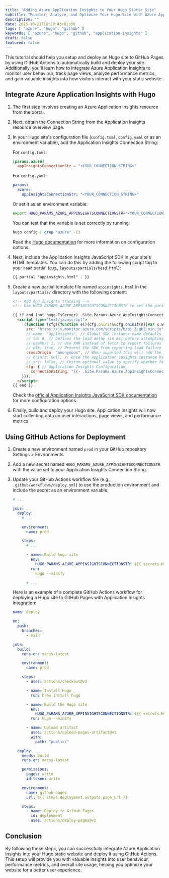 ```yaml
---
title: "Adding Azure Application Insights to Your Hugo Static Site"
subtitle: "Monitor, Analyze, and Optimize Your Hugo Site with Azure Application Insights and GitHub Actions"
description: ""
date: 2025-10-21T16:29:43+01:00
tags: [ "azure", "hugo", "github" ]
keywords: [ "azure", "hugo", "github", "application-insights" ]
draft: false
featured: false
---
```


This tutorial should help you setup and deploy an Hugo site to GitHub Pages by using GitHub Actions to automatically build and deploy your site. Additionally, you'll learn how to integrate Azure Application Insights to monitor user behaviour, track page views, analyze performance metrics, and gain valuable insights into how visitors interact with your static website.

<!--more-->

## Integrate Azure Application Insights with Hugo

1. The first step involves creating an Azure Application Insights resource from the portal.

2. Next, obtain the Connection String from the Application Insights resource overview page.

3. In your Hugo site's configuration file (`config.toml`, `config.yaml` or as an environment variable), add the Application Insights Connection String:

    For `config.toml`:

    ```toml
    [params.azure]
      appInsightsConnectionStr = "<YOUR_CONNECTION_STRING>"
    ```

    For `config.yaml`:

    ```yaml
    params:
      azure:
        appInsightsConnectionStr: "<YOUR_CONNECTION_STRING>"
    ```

    Or set it as an environment variable:

    ```bash
    export HUGO_PARAMS_AZURE_APPINSIGHTSCONNECTIONSTR="<YOUR_CONNECTION_STRING>"
    ```

    You can test that the variable is set correctly by running:

    ```bash
    hugo config | grep "azure" -C3
    ```

    Read the [Hugo documentation](https://gohugo.io/configuration/introduction/#environment-variables) for more information on configuration options.


4. Next, include the Application Insights JavaScript SDK in your site's HTML templates. You can do this by adding the following script tag to your `head` partial (e.g., `layouts/partials/head.html`):

    ```html
    {{ partial "appinsights.html" . }}
    ```

5. Create a new partial template file named `appinsights.html` in the `layouts/partials/` directory with the following content:

    ```html
    <!-- Add App Insights tracking -->
    <!-- Use HUGO_PARAMS_AZURE_APPINSIGHTSCONNECTIONSTR to set the parameter -->

    {{ if and (not hugo.IsServer) .Site.Params.Azure.AppInsightsConnectionStr }}
      <script type="text/javascript">
        !(function (cfg){function e(){cfg.onInit&&cfg.onInit(n)}var x,w,D,t,E,n,C=window,O=document,b=C.location,q="script",I="ingestionendpoint",L="disableExceptionTracking",j="ai.device.";"instrumentationKey"[x="toLowerCase"](),w="crossOrigin",D="POST",t="appInsightsSDK",E=cfg.name||"appInsights",(cfg.name||C[t])&&(C[t]=E),n=C[E]||function(g){var f=!1,m=!1,h={initialize:!0,queue:[],sv:"8",version:2,config:g};function v(e,t){var n={},i="Browser";function a(e){e=""+e;return 1===e.length?"0"+e:e}return n[j+"id"]=i[x](),n[j+"type"]=i,n["ai.operation.name"]=b&&b.pathname||"_unknown_",n["ai.internal.sdkVersion"]="javascript:snippet_"+(h.sv||h.version),{time:(i=new Date).getUTCFullYear()+"-"+a(1+i.getUTCMonth())+"-"+a(i.getUTCDate())+"T"+a(i.getUTCHours())+":"+a(i.getUTCMinutes())+":"+a(i.getUTCSeconds())+"."+(i.getUTCMilliseconds()/1e3).toFixed(3).slice(2,5)+"Z",iKey:e,name:"Microsoft.ApplicationInsights."+e.replace(/-/g,"")+"."+t,sampleRate:100,tags:n,data:{baseData:{ver:2}},ver:undefined,seq:"1",aiDataContract:undefined}}var n,i,t,a,y=-1,T=0,S=["js.monitor.azure.com","js.cdn.applicationinsights.io","js.cdn.monitor.azure.com","js0.cdn.applicationinsights.io","js0.cdn.monitor.azure.com","js2.cdn.applicationinsights.io","js2.cdn.monitor.azure.com","az416426.vo.msecnd.net"],o=g.url||cfg.src,r=function(){return s(o,null)};function s(d,t){if((n=navigator)&&(~(n=(n.userAgent||"").toLowerCase()).indexOf("msie")||~n.indexOf("trident/"))&&~d.indexOf("ai.3")&&(d=d.replace(/(\/)(ai\.3\.)([^\d]*)$/,function(e,t,n){return t+"ai.2"+n})),!1!==cfg.cr)for(var e=0;e<S.length;e++)if(0<d.indexOf(S[e])){y=e;break}var n,i=function(e){var a,t,n,i,o,r,s,c,u,l;h.queue=[],m||(0<=y&&T+1<S.length?(a=(y+T+1)%S.length,p(d.replace(/^(.*\/\/)([\w\.]*)(\/.*)$/,function(e,t,n,i){return t+S[a]+i})),T+=1):(f=m=!0,s=d,!0!==cfg.dle&&(c=(t=function(){var e,t={},n=g.connectionString;if(n)for(var i=n.split(";"),a=0;a<i.length;a++){var o=i[a].split("=");2===o.length&&(t[o[0][x]()]=o[1])}return t[I]||(e=(n=t.endpointsuffix)?t.location:null,t[I]="https://"+(e?e+".":"")+"dc."+(n||"services.visualstudio.com")),t}()).instrumentationkey||g.instrumentationKey||"",t=(t=(t=t[I])&&"/"===t.slice(-1)?t.slice(0,-1):t)?t+"/v2/track":g.endpointUrl,t=g.userOverrideEndpointUrl||t,(n=[]).push((i="SDK LOAD Failure: Failed to load Application Insights SDK script (See stack for details)",o=s,u=t,(l=(r=v(c,"Exception")).data).baseType="ExceptionData",l.baseData.exceptions=[{typeName:"SDKLoadFailed",message:i.replace(/\./g,"-"),hasFullStack:!1,stack:i+"\nSnippet failed to load ["+o+"] -- Telemetry is disabled\nHelp Link: https://go.microsoft.com/fwlink/?linkid=2128109\nHost: "+(b&&b.pathname||"_unknown_")+"\nEndpoint: "+u,parsedStack:[]}],r)),n.push((l=s,i=t,(u=(o=v(c,"Message")).data).baseType="MessageData",(r=u.baseData).message='AI (Internal): 99 message:"'+("SDK LOAD Failure: Failed to load Application Insights SDK script (See stack for details) ("+l+")").replace(/\"/g,"")+'"',r.properties={endpoint:i},o)),s=n,c=t,JSON&&((u=C.fetch)&&!cfg.useXhr?u(c,{method:D,body:JSON.stringify(s),mode:"cors"}):XMLHttpRequest&&((l=new XMLHttpRequest).open(D,c),l.setRequestHeader("Content-type","application/json"),l.send(JSON.stringify(s)))))))},a=function(e,t){m||setTimeout(function(){!t&&h.core||i()},500),f=!1},p=function(e){var n=O.createElement(q),e=(n.src=e,t&&(n.integrity=t),n.setAttribute("data-ai-name",E),cfg[w]);return!e&&""!==e||"undefined"==n[w]||(n[w]=e),n.onload=a,n.onerror=i,n.onreadystatechange=function(e,t){"loaded"!==n.readyState&&"complete"!==n.readyState||a(0,t)},cfg.ld&&cfg.ld<0?O.getElementsByTagName("head")[0].appendChild(n):setTimeout(function(){O.getElementsByTagName(q)[0].parentNode.appendChild(n)},cfg.ld||0),n};p(d)}cfg.sri&&(n=o.match(/^((http[s]?:\/\/.*\/)\w+(\.\d+){1,5})\.(([\w]+\.){0,2}js)$/))&&6===n.length?(d="".concat(n[1],".integrity.json"),i="@".concat(n[4]),l=window.fetch,t=function(e){if(!e.ext||!e.ext[i]||!e.ext[i].file)throw Error("Error Loading JSON response");var t=e.ext[i].integrity||null;s(o=n[2]+e.ext[i].file,t)},l&&!cfg.useXhr?l(d,{method:"GET",mode:"cors"}).then(function(e){return e.json()["catch"](function(){return{}})}).then(t)["catch"](r):XMLHttpRequest&&((a=new XMLHttpRequest).open("GET",d),a.onreadystatechange=function(){if(a.readyState===XMLHttpRequest.DONE)if(200===a.status)try{t(JSON.parse(a.responseText))}catch(e){r()}else r()},a.send())):o&&r();try{h.cookie=O.cookie}catch(k){}function e(e){for(;e.length;)!function(t){h[t]=function(){var e=arguments;f||h.queue.push(function(){h[t].apply(h,e)})}}(e.pop())}var c,u,l="track",d="TrackPage",p="TrackEvent",l=(e([l+"Event",l+"PageView",l+"Exception",l+"Trace",l+"DependencyData",l+"Metric",l+"PageViewPerformance","start"+d,"stop"+d,"start"+p,"stop"+p,"addTelemetryInitializer","setAuthenticatedUserContext","clearAuthenticatedUserContext","flush"]),h.SeverityLevel={Verbose:0,Information:1,Warning:2,Error:3,Critical:4},(g.extensionConfig||{}).ApplicationInsightsAnalytics||{});return!0!==g[L]&&!0!==l[L]&&(e(["_"+(c="onerror")]),u=C[c],C[c]=function(e,t,n,i,a){var o=u&&u(e,t,n,i,a);return!0!==o&&h["_"+c]({message:e,url:t,lineNumber:n,columnNumber:i,error:a,evt:C.event}),o},g.autoExceptionInstrumented=!0),h}(cfg.cfg),(C[E]=n).queue&&0===n.queue.length?(n.queue.push(e),n.trackPageView({})):e();})({
          src: "https://js.monitor.azure.com/scripts/b/ai.3.gbl.min.js",
          // name: "appInsights", // Global SDK Instance name defaults to "appInsights" when not supplied
          // ld: 0, // Defines the load delay (in ms) before attempting to load the sdk. -1 = block page load and add to head. (default) = 0ms load after timeout,
          // useXhr: 1, // Use XHR instead of fetch to report failures (if available),
          // dle: true, // Prevent the SDK from reporting load failure log
          crossOrigin: "anonymous", // When supplied this will add the provided value as the cross origin attribute on the script tag
          // onInit: null, // Once the application insights instance has loaded and initialized this callback function will be called with 1 argument -- the sdk instance (DON'T ADD anything to the sdk.queue -- As they won't get called)
          // sri: false, // Custom optional value to specify whether fetching the snippet from integrity file and do integrity check
          cfg: { // Application Insights Configuration
            connectionString: "{{- .Site.Params.Azure.AppInsightsConnectionStr -}}"
        }});
      </script>
    {{ end }}
    ```

    Check the [official Application Insights JavaScript SDK documentation](https://learn.microsoft.com/en-us/azure/azure-monitor/app/javascript) for more configuration options.

6. Finally, build and deploy your Hugo site. Application Insights will now start collecting data on user interactions, page views, and performance metrics.

## Using GitHub Actions for Deployment

1. Create a new environment named `prod` in your GitHub repository Settings > Environments.

2. Add a new secret named `HUGO_PARAMS_AZURE_APPINSIGHTSCONNECTIONSTR` with the value set to your Application Insights Connection String.

3. Update your GitHub Actions workflow file (e.g., `.github/workflows/deploy.yml`) to use the production environment and include the secret as an environment variable:

    ```yaml
    # ...

    jobs:
      deploy:
        # ...

        environment:
          name: prod

        steps:
          # ...

          - name: Build hugo site
            env:
              HUGO_PARAMS_AZURE_APPINSIGHTSCONNECTIONSTR: ${{ secrets.HUGO_PARAMS_AZURE_APPINSIGHTSCONNECTIONSTR }}
            run:
              hugo --minify

          # ...
    ```

    Here is an example of a complete GitHub Actions workflow for deploying a Hugo site to GitHub Pages with Application Insights integration:

    ```yaml
    name: Deploy

    on:
      push:
        branches:
          - main

    jobs:
      build:
        runs-on: macos-latest

        environment:
          name: prod

        steps:
          - uses: actions/checkout@v3

          - name: Install Hugo
            run: brew install hugo

          - name: Build the Hugo site
            env:
              HUGO_PARAMS_AZURE_APPINSIGHTSCONNECTIONSTR: ${{ secrets.HUGO_PARAMS_AZURE_APPINSIGHTSCONNECTIONSTR }}
            run: hugo --minify

          - name: Upload artifact
            uses: actions/upload-pages-artifact@v1
            with:
              path: "public/"

      deploy:
        needs: build
        runs-on: macos-latest

        permissions:
          pages: write
          id-token: write

        environment:
          name: github-pages
          url: ${{ steps.deployment.outputs.page_url }}

        steps:
          - name: Deploy to GitHub Pages
            id: deployment
            uses: actions/deploy-pages@v1
    ```

## Conclusion

By following these steps, you can successfully integrate Azure Application Insights into your Hugo static website and deploy it using GitHub Actions. This setup will provide you with valuable insights into user behaviour, performance metrics, and overall site usage, helping you optimize your website for a better user experience.

